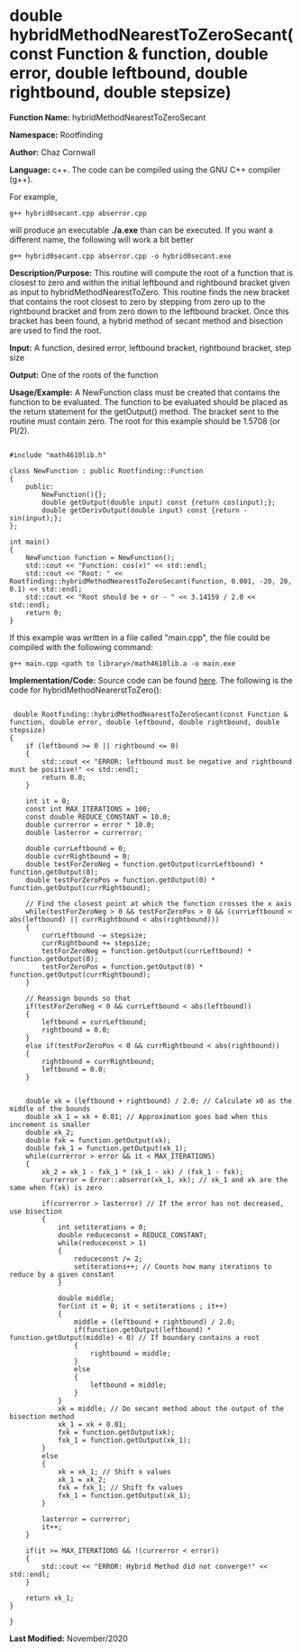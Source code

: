 # double hybridMethodNearestToZeroSecant(const Function & function, double error, double leftbound, double rightbound, double stepsize)

**Function Name:**           hybridMethodNearestToZeroSecant

**Namespace:**               Rootfinding

**Author:** Chaz Cornwall

**Language:** c++. The code can be compiled using the GNU C++ compiler (g++).

For example,

    g++ hybrid0secant.cpp abserror.cpp

will produce an executable **./a.exe** than can be executed. If you want a different name, the following will work a bit
better

    g++ hybrid0secant.cpp abserror.cpp -o hybrid0secant.exe

**Description/Purpose:** This routine will compute the root of a function that is closest to zero and within the initial leftbound and rightbound bracket given as input to hybridMethodNearestToZero. This routine finds the new bracket that contains the root closest to zero by stepping from zero up to the rightbound bracket and from zero down to the leftbound bracket. Once this bracket has been found, a hybrid method of secant method and bisection are used to find the root.

**Input:** A function, desired error, leftbound bracket, rightbound bracket, step size

**Output:** One of the roots of the function

**Usage/Example:** A NewFunction class must be created that contains the function to be evaluated. The function to be evaluated should be placed as the return
 statement for the getOutput() method. The bracket sent to the routine must contain zero. The root for this example should be 1.5708 (or PI/2).

<pre><code> 
#include "math4610lib.h" 

class NewFunction : public Rootfinding::Function
{
    public:
        NewFunction(){}; 
        double getOutput(double input) const {return cos(input);};
        double getDerivOutput(double input) const {return -sin(input);};
};

int main()
{
    NewFunction function = NewFunction();
    std::cout << "Function: cos(x)" << std::endl;
    std::cout << "Root: " << Rootfinding::hybridMethodNearestToZeroSecant(function, 0.001, -20, 20, 0.1) << std::endl;
    std::cout << "Root should be + or - " << 3.14159 / 2.0 << std::endl;
    return 0;
}
</pre></code>

If this example was written in a file called "main.cpp", the file could be compiled with the following command:

    g++ main.cpp <path to library>/math4610lib.a -o main.exe

**Implementation/Code:** Source code can be found [here](../src/hybrid0secant.cpp). The following is the code for hybridMethodNearerstToZero():

<pre><code>
 double Rootfinding::hybridMethodNearestToZeroSecant(const Function & function, double error, double leftbound, double rightbound, double stepsize)
{
    if (leftbound >= 0 || rightbound <= 0)
    {
        std::cout << "ERROR: leftbound must be negative and rightbound must be positive!" << std::endl;
        return 0.0;
    }

    int it = 0;
    const int MAX_ITERATIONS = 100;
    const double REDUCE_CONSTANT = 10.0;
    double currerror = error * 10.0;
    double lasterror = currerror;

    double currLeftbound = 0;
    double currRightbound = 0;
    double testForZeroNeg = function.getOutput(currLeftbound) * function.getOutput(0);
    double testForZeroPos = function.getOutput(0) * function.getOutput(currRightbound);

    // Find the closest point at which the function crosses the x axis
    while(testForZeroNeg > 0 && testForZeroPos > 0 && (currLeftbound < abs(leftbound) || currRightbound < abs(rightbound)))
    {
        currLeftbound -= stepsize;
        currRightbound += stepsize;
        testForZeroNeg = function.getOutput(currLeftbound) * function.getOutput(0);
        testForZeroPos = function.getOutput(0) * function.getOutput(currRightbound);
    }

    // Reassign bounds so that
    if(testForZeroNeg < 0 && currLeftbound < abs(leftbound))
    {
        leftbound = currLeftbound;
        rightbound = 0.0;
    }
    else if(testForZeroPos < 0 && currRightbound < abs(rightbound))
    {
        rightbound = currRightbound;
        leftbound = 0.0;
    }
    

    double xk = (leftbound + rightbound) / 2.0; // Calculate x0 as the middle of the bounds
    double xk_1 = xk + 0.01; // Approximation goes bad when this increment is smaller
    double xk_2;
    double fxk = function.getOutput(xk);
    double fxk_1 = function.getOutput(xk_1);
    while(currerror > error && it < MAX_ITERATIONS)
    {
        xk_2 = xk_1 - fxk_1 * (xk_1 - xk) / (fxk_1 - fxk);
        currerror = Error::abserror(xk_1, xk); // xk_1 and xk are the same when f(xk) is zero
        
        if(currerror > lasterror) // If the error has not decreased, use bisection
        {
            int setiterations = 0;
            double reduceconst = REDUCE_CONSTANT;
            while(reduceconst > 1) 
            {
                reduceconst /= 2;
                setiterations++; // Counts how many iterations to reduce by a given constant
            }

            double middle;
            for(int it = 0; it < setiterations ; it++)
            {
                middle = (leftbound + rightbound) / 2.0;
                if(function.getOutput(leftbound) * function.getOutput(middle) < 0) // If boundary contains a root
                {
                    rightbound = middle;
                }
                else
                {
                    leftbound = middle;
                }
            }
            xk = middle; // Do secant method about the output of the bisection method
            xk_1 = xk + 0.01;
            fxk = function.getOutput(xk);
            fxk_1 = function.getOutput(xk_1);
        }
        else
        {
            xk = xk_1; // Shift x values
            xk_1 = xk_2;
            fxk = fxk_1; // Shift fx values
            fxk_1 = function.getOutput(xk_1);
        }
        
        lasterror = currerror;
        it++;
    }

    if(it >= MAX_ITERATIONS && !(currerror < error))
    {
        std::cout << "ERROR: Hybrid Method did not converge!" << std::endl;
    }

    return xk_1;
}

}
</pre></code>

**Last Modified:** November/2020

